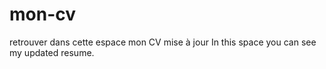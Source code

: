 # mon-cv
retrouver dans cette espace mon CV mise à jour
In this space you can see my updated resume.
